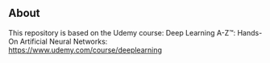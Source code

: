 ## About
This repository is based on the Udemy course: Deep Learning A-Z™: Hands-On Artificial Neural Networks: https://www.udemy.com/course/deeplearning
